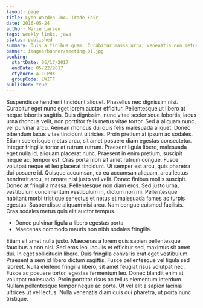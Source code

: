 ```yaml
---
layout: page
title: Lynn Warden Inc. Trade Fair
date: 2016-05-24
author: Marie Larsen
tags: weekly links, java
status: published
summary: Duis a finibus quam. Curabitur massa urna, venenatis non metus.
banner: images/banner/meeting-01.jpg
booking:
  startDate: 05/17/2017
  endDate: 05/22/2017
  ctyhocn: ATLCPHX
  groupCode: LWITF
published: true
---
```

Suspendisse hendrerit tincidunt aliquet. Phasellus nec dignissim nisi. Curabitur eget nunc eget lorem auctor efficitur. Pellentesque ut libero at neque lobortis sagittis. Duis dignissim, nunc vitae scelerisque lobortis, lacus urna rhoncus velit, non porttitor felis metus vitae tortor. Sed a aliquam nunc, vel pulvinar arcu. Aenean rhoncus dui quis felis malesuada aliquet. Donec bibendum lacus vitae tincidunt ultricies. Proin pretium at ipsum ac sodales. Etiam scelerisque metus arcu, sit amet posuere diam egestas consectetur. Integer fringilla tortor at rutrum rutrum. Praesent ligula libero, malesuada eget nulla id, aliquam placerat nunc. Praesent in enim pretium, suscipit neque ac, tempor est. Cras porta nibh sit amet rutrum congue.
Fusce volutpat neque et leo placerat tincidunt. Ut semper est arcu, quis pharetra dui posuere id. Quisque accumsan, ex eu accumsan aliquam, arcu lectus hendrerit arcu, et ornare nisi justo vel velit. Donec finibus mollis suscipit. Donec at fringilla massa. Pellentesque non diam eros. Sed justo urna, vestibulum condimentum vestibulum in, dictum non mi. Pellentesque habitant morbi tristique senectus et netus et malesuada fames ac turpis egestas. Suspendisse aliquam nisi arcu. Nam congue euismod facilisis. Cras sodales metus quis elit auctor tempus.

* Donec pulvinar ligula a libero egestas porta
* Maecenas commodo mauris non nibh sodales fringilla.

Etiam sit amet nulla justo. Maecenas a lorem quis sapien pellentesque faucibus a non nisi. Sed eros leo, iaculis et efficitur sed, maximus sit amet dui. In eget sollicitudin libero. Duis fringilla convallis erat eget vestibulum. Praesent a sem id libero dictum sagittis. Fusce pellentesque vel ligula sed laoreet. Nulla eleifend fringilla libero, sit amet feugiat risus volutpat nec. Fusce ac posuere tortor, egestas fermentum leo. Donec blandit enim at volutpat malesuada. Proin porttitor risus ac tellus elementum interdum. Nullam pellentesque tempor neque ac porta. Ut vel elit a sapien lacinia ultrices ut vel lectus. Nulla venenatis diam quis dui pharetra, ut porta nunc tristique.
